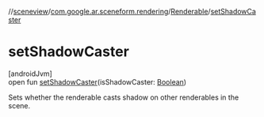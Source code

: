 //[sceneview](../../../index.md)/[com.google.ar.sceneform.rendering](../index.md)/[Renderable](index.md)/[setShadowCaster](set-shadow-caster.md)

# setShadowCaster

[androidJvm]\
open fun [setShadowCaster](set-shadow-caster.md)(isShadowCaster: [Boolean](https://kotlinlang.org/api/latest/jvm/stdlib/kotlin/-boolean/index.html))

Sets whether the renderable casts shadow on other renderables in the scene.
